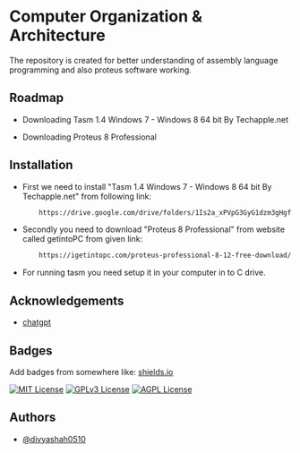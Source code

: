 
# Computer Organization & Architecture

The repository is created for better understanding of assembly language programming and also proteus software working.


## Roadmap

- Downloading Tasm 1.4 Windows 7 - Windows 8 64 bit By Techapple.net

- Downloading Proteus 8 Professional


## Installation

- First we need to install "Tasm 1.4 Windows 7 - Windows 8 64 bit By Techapple.net" from following link:

    ```bash
        https://drive.google.com/drive/folders/1Is2a_xPVpG3GyG1dzm3gHgfupTzr7kJa?usp=sharing
    ```
- Secondly you need to download "Proteus 8 Professional" from website called getintoPC from given link:

    ```bash
        https://igetintopc.com/proteus-professional-8-12-free-download/
    ```
- For running tasm you need setup it in your computer in to C drive.
## Acknowledgements

 <!-- - [class notes](https://awesomeopensource.com/project/elangosundar/awesome-README-templates) -->
 - [chatgpt](https://chat.openai.com/)



## Badges

Add badges from somewhere like: [shields.io](https://shields.io/)

[![MIT License](https://img.shields.io/badge/License-MIT-green.svg)](https://choosealicense.com/licenses/mit/)
[![GPLv3 License](https://img.shields.io/badge/License-GPL%20v3-yellow.svg)](https://opensource.org/licenses/)
[![AGPL License](https://img.shields.io/badge/license-AGPL-blue.svg)](http://www.gnu.org/licenses/agpl-3.0)


## Authors

- [@divyashah0510](https://www.github.com/divyashah0510)


